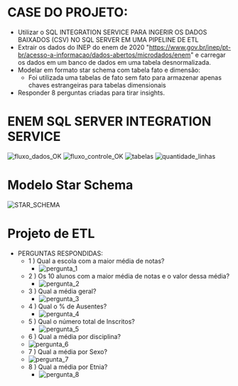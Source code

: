 # CASE DO PROJETO: 
  - Utilizar o SQL INTEGRATION SERVICE PARA INGERIR OS DADOS BAIXADOS (CSV) NO SQL SERVER EM UMA PIPELINE DE ETL
  - Extrair os dados do INEP do enem de 2020 "https://www.gov.br/inep/pt-br/acesso-a-informacao/dados-abertos/microdados/enem" e carregar os dados em um banco de dados em uma tabela desnormalizada.
  - Modelar em formato star schema com tabela fato e dimensão:
    - Foi utilizada uma tabelas de fato sem fato para armazenar apenas chaves estrangeiras para tabelas dimensionais
  - Responder 8 perguntas criadas para tirar insights.


# ENEM SQL SERVER INTEGRATION SERVICE
![fluxo_dados_OK](https://github.com/user-attachments/assets/30e3113b-53de-488b-bc72-18cf8837d166)
![fluxo_controle_OK](https://github.com/user-attachments/assets/7167a2bc-72d3-4db6-a70c-a0d86b743d28)
![tabelas](https://github.com/user-attachments/assets/c3282999-9e1a-4278-bf4f-185dbb0ff439)
![quantidade_linhas](https://github.com/user-attachments/assets/af74d3e6-0b24-4e80-9837-b330fdfb7fd8)

# Modelo Star Schema
![STAR_SCHEMA](https://github.com/user-attachments/assets/580ccf5a-412a-4d4e-b230-f04f3e2e60ad)

# Projeto de ETL
  - PERGUNTAS RESPONDIDAS:
    - 1 ) Qual a escola com a maior média de notas?
      - ![pergunta_1](https://github.com/user-attachments/assets/9a65ed6b-28b9-4679-b9bb-bf8a6091e627)
    - 2 ) Os 10 alunos com a maior média de notas e o valor dessa média?
      - ![pergunta_2](https://github.com/user-attachments/assets/52962629-3b81-4e5a-9e23-d97814346110)
    - 3 ) Qual a média geral?
      - ![pergunta_3](https://github.com/user-attachments/assets/7486dc19-7527-47c5-b1fc-4d23ea0b7800)
    - 4 ) Qual o % de Ausentes?
       - ![pergunta_4](https://github.com/user-attachments/assets/ef8068bf-bac7-41c5-b853-0b1afec677a6)
    - 5 ) Qual o número total de Inscritos?
      - ![pergunta_5](https://github.com/user-attachments/assets/40e521b0-ba7d-412b-bdda-d33dcf9a65f5)
    - 6 ) Qual a média por disciplina?
     - ![pergunta_6](https://github.com/user-attachments/assets/80fe0df2-5b43-4d0f-a77e-a8e180884ce3)
    - 7 ) Qual a média por Sexo?
     - ![pergunta_7](https://github.com/user-attachments/assets/f30a7814-6f0c-4a8f-9a1f-b87e45bc4449)
    - 8 ) Qual a média por Etnia?
      - ![pergunta_8](https://github.com/user-attachments/assets/afc01bbf-2653-4a61-b5bf-45ecf53ffe8b)
   

